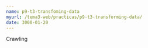 ```yaml
---
name: p9-t3-transfoming-data
myurl: /tema3-web/practicas/p9-t3-transforming-data/
date: 3000-01-20
---
```


Crawling
